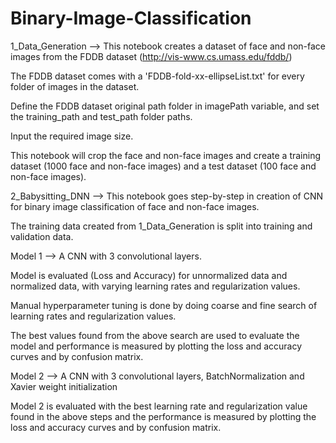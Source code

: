 # Binary-Image-Classification

1_Data_Generation --> This notebook creates a dataset of face and non-face images from the FDDB dataset (http://vis-www.cs.umass.edu/fddb/)

The FDDB dataset comes with a 'FDDB-fold-xx-ellipseList.txt' for every folder of images in the dataset.

Define the FDDB dataset original path folder in imagePath variable, and set the training_path and test_path folder paths.

Input the required image size.

This notebook will crop the face and non-face images and create a training dataset (1000 face and non-face images) and
a test dataset (100 face and non-face images).



2_Babysitting_DNN --> This notebook goes step-by-step in creation of CNN for binary image classification of face and non-face images.

The training data created from 1_Data_Generation is split into training and validation data.

Model 1 --> A CNN with 3 convolutional layers.

Model is evaluated (Loss and Accuracy) for unnormalized data and normalized data, with varying learning rates and regularization values.

Manual hyperparameter tuning is done by doing coarse and fine search of learning rates and regularization values.

The best values found from the above search are used to evaluate the model and performance is measured by plotting the
loss and accuracy curves and by confusion matrix.


Model 2 --> A CNN with 3 convolutional layers, BatchNormalization and Xavier weight initialization

Model 2 is evaluated with the best learning rate and regularization value found in the above steps and 
the performance is measured by plotting the loss and accuracy curves and by confusion matrix.
